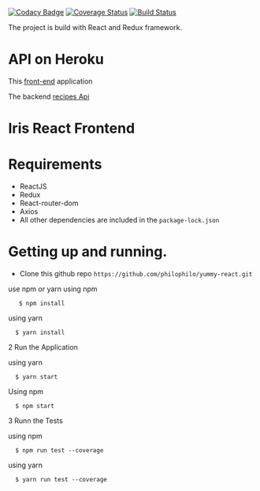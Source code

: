 [![Codacy Badge](https://api.codacy.com/project/badge/Grade/51c0630cf54f4171bae667ea77975c67)](https://www.codacy.com/app/philophilo/yummy-react?utm_source=github.com&amp;utm_medium=referral&amp;utm_content=philophilo/yummy-react&amp;utm_campaign=Badge_Grade) [![Coverage Status](https://coveralls.io/repos/github/philophilo/yummy-react/badge.svg?branch=develop)](https://coveralls.io/github/philophilo/yummy-react?branch=develop) [![Build Status](https://travis-ci.org/philophilo/yummy-react.svg?branch=develop)](https://travis-ci.org/philophilo/yummy-react)

The project is build with React and Redux framework.

# API on Heroku
This [front-end](https://yummy-reactjs.herokuapp.com/) application

The backend [recipes Api](https://github.com/philophilo/yummy_api/tree/develop)

# Iris React Frontend
# Requirements

* ReactJS
* Redux
* React-router-dom
* Axios
* All other dependencies are included in the  `package-lock.json`


# Getting up and running.

  - Clone this github repo ```https://github.com/philophilo/yummy-react.git```

use npm or yarn
  using npm

         
       $ npm install
       
   
  using yarn
   
     
      $ yarn install
  

2 Run the Application
   
  using yarn
   
        
      $ yarn start
      
      
   Using npm
   
   
      $ npm start
      
    
3 Runn the Tests

  using npm

       
      $ npm run test --coverage
       
   
  using yarn
   
        
      $ yarn run test --coverage
      
        
